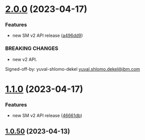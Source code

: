 # [2.0.0](https://github.com/IBM/secrets-manager-go-sdk/compare/v1.1.0...v2.0.0) (2023-04-17)


### Features

* new SM v2 API release ([a496dd9](https://github.com/IBM/secrets-manager-go-sdk/commit/a496dd93488bdcb4021abf5fe0e9ae78b623b367))


### BREAKING CHANGES

* new v2 API.

Signed-off-by: yuval-shlomo-dekel <yuval.shlomo.dekel@ibm.com>

# [1.1.0](https://github.com/IBM/secrets-manager-go-sdk/compare/v1.0.50...v1.1.0) (2023-04-17)


### Features

* new SM v2 API release ([46661db](https://github.com/IBM/secrets-manager-go-sdk/commit/46661db51c6706e51bd9f5cdde3c44c001ffbc27))

## [1.0.50](https://github.com/IBM/secrets-manager-go-sdk/compare/v1.0.49...v1.0.50) (2023-04-13)
